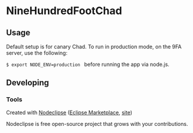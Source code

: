 

# NineHundredFootChad



## Usage

Default setup is for canary Chad.  To run in production mode, on the 9FA server, use the following:

`$ export NODE_ENV=production
`
before running the app via node.js.

## Developing



### Tools

Created with [Nodeclipse](https://github.com/Nodeclipse/nodeclipse-1)
 ([Eclipse Marketplace](http://marketplace.eclipse.org/content/nodeclipse), [site](http://www.nodeclipse.org))   

Nodeclipse is free open-source project that grows with your contributions.
